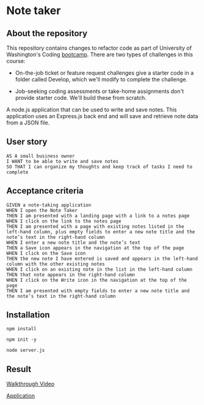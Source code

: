 # Note taker
## About the repository

This repository contains changes to refactor code as part of University of Washington's Coding [bootcamp](https://bootcamp.uw.edu/coding/). There are two types of challenges in this course:

* On-the-job ticket or feature request challenges give a starter code in a folder called Develop, which we'll modify to complete the challenge.

* Job-seeking coding assessments or take-home assignments don't provide starter code. We'll build these from scratch.

A node.js application that can be used to write and save notes. This application uses an Express.js back end and will save and retrieve note data from a JSON file.

## User story

```
AS A small business owner
I WANT to be able to write and save notes
SO THAT I can organize my thoughts and keep track of tasks I need to complete
```

## Acceptance criteria

```
GIVEN a note-taking application
WHEN I open the Note Taker
THEN I am presented with a landing page with a link to a notes page
WHEN I click on the link to the notes page
THEN I am presented with a page with existing notes listed in the left-hand column, plus empty fields to enter a new note title and the note’s text in the right-hand column
WHEN I enter a new note title and the note’s text
THEN a Save icon appears in the navigation at the top of the page
WHEN I click on the Save icon
THEN the new note I have entered is saved and appears in the left-hand column with the other existing notes
WHEN I click on an existing note in the list in the left-hand column
THEN that note appears in the right-hand column
WHEN I click on the Write icon in the navigation at the top of the page
THEN I am presented with empty fields to enter a new note title and the note’s text in the right-hand column
```

## Installation

`npm install`

`npm init -y`

`node server.js`

## Result

[Walkthrough Video](https://drive.google.com/file/d/10qYsKkigXv1WJu15PydwnQW-1-Dfn5uF/view)

[Application](https://thawing-eyrie-77732.herokuapp.com/)